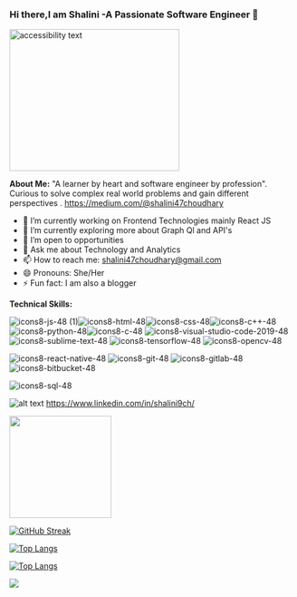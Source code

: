 ### Hi there,I am Shalini -A Passionate Software Engineer 👋

 <img src="https://user-images.githubusercontent.com/60210475/144719293-a41da9af-3c17-43dd-a483-1f23cd58ce1f.jpg" width="300" height= "250" alt="accessibility text">


**About Me:**
"A learner by heart and software engineer by profession".
Curious to solve complex real world problems and gain different perspectives .
https://medium.com/@shalini47choudhary

- 🔭 I’m currently working on Frontend Technologies mainly React JS
- 🌱 I’m currently exploring more about Graph Ql and API's
- 🤔 I’m open to opportunities
- 💬 Ask me about Technology and Analytics
- 📫 How to reach me: shalini47choudhary@gmail.com
- 😄 Pronouns: She/Her
- ⚡ Fun fact: I am also a blogger


**Technical Skills:**


![icons8-js-48 (1)](https://user-images.githubusercontent.com/60210475/142721027-93e09bb5-061d-4cd6-b522-3430508913cc.png)![icons8-html-48](https://user-images.githubusercontent.com/60210475/142721315-4f6e88a9-61d6-4781-9fd7-6c2b8c965653.png)![icons8-css-48](https://user-images.githubusercontent.com/60210475/142721352-6d93d07f-a61b-46ea-816d-2b1d7c8578c8.png)![icons8-c++-48](https://user-images.githubusercontent.com/60210475/142721426-312c6652-ca22-4d1b-9f94-7f3cee70f9d4.png)![icons8-python-48](https://user-images.githubusercontent.com/60210475/142721557-dadf2e02-dfd5-4797-9b93-62b4b8207610.png)![icons8-c-48](https://user-images.githubusercontent.com/60210475/142721787-a1345568-719b-4a49-add4-0812c889d224.png)
![icons8-visual-studio-code-2019-48](https://user-images.githubusercontent.com/60210475/142722106-439a95ca-7227-4cb8-a3bf-1cb9d28fd6c0.png)
![icons8-sublime-text-48](https://user-images.githubusercontent.com/60210475/142722122-55efe010-9f73-42b1-9be9-7d8705a29d6a.png)
![icons8-tensorflow-48](https://user-images.githubusercontent.com/60210475/142722170-4f51044e-9923-4c19-bd04-483e54dd5594.png)
![icons8-opencv-48](https://user-images.githubusercontent.com/60210475/142722201-49b05d50-1dc1-41fb-b222-5ad1426c4155.png)

![icons8-react-native-48](https://user-images.githubusercontent.com/60210475/142722280-aab3aa80-b3c6-4ce2-9542-97776ece3725.png)
![icons8-git-48](https://user-images.githubusercontent.com/60210475/142722347-3d98d47b-ebe3-4cf4-8870-f0b6e6d66d65.png)
![icons8-gitlab-48](https://user-images.githubusercontent.com/60210475/142722389-ecaa98a3-663b-417f-9cc2-ddb88713bcee.png)
![icons8-bitbucket-48](https://user-images.githubusercontent.com/60210475/142722425-b0667d78-dd2c-42ef-9dea-97b1790398fb.png)

![icons8-sql-48](https://user-images.githubusercontent.com/60210475/142722491-ae9bfa28-a490-4d50-a0b8-c84cab5abe82.png)



 ![alt text](https://img.shields.io/badge/-LinkedIn-0e76a8?style=plastic&logo=linkedIn) https://www.linkedin.com/in/shalini9ch/

<img height="180em" src="https://github-readme-stats.vercel.app/api?username=shalini47ch&show_icons=true&hide_border=true&&count_private=true&include_all_commits=true" />

[![GitHub Streak](https://github-readme-streak-stats.herokuapp.com/?user=shalini47ch&theme=synthwave)](https://git.io/streak-stats)

[![Top Langs](https://github-readme-stats.vercel.app/api/top-langs/?username=shalini47ch&theme=radical)](https://github.com/shalini47ch/github-readme-stats)

[![Top Langs](https://github-readme-stats.vercel.app/api/top-langs/?username=shalini47ch&hide=php)](https://github.com/shalini47ch/github-readme-stats)





![](https://visitor-badge.laobi.icu/badge?page_id=shalini47ch.shalini47ch)










 
















